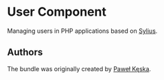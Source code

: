 User Component
================

Managing users in PHP applications based on [Sylius](https://sylius.com).

Authors
-------

The bundle was originally created by [Paweł Kęska](mailto:projekty@pawelkeska.eu).